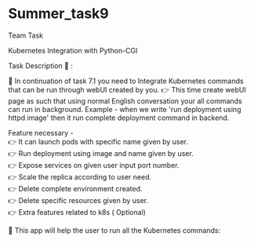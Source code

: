 # Summer_task9
Team Task<br>

Kubernetes Integration with Python-CGI<br>

Task Description 📄 :<br>

📌 In continuation of task 7.1 you need to Integrate Kubernetes commands that can be run through webUI created by you. 👉 This time create webUI page as such that using normal English conversation your all commands can run in background. Example - when we write 'run deployment using httpd image' then it run complete deployment command in backend.<br>

Feature necessary -<br> 👉 It can launch pods with specific name given by user. <br>👉 Run deployment using image and name given by user.<br> 👉 Expose services on given user input port number.<br> 👉 Scale the replica according to user need.<br> 👉 Delete complete environment created.<br> 👉 Delete specific resources given by user.<br> 👉 Extra features related to k8s ( Optional) <br>

📌 This app will help the user to run all the Kubernetes commands:<br>
